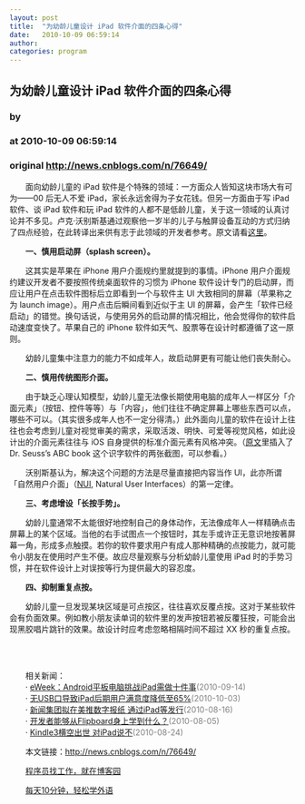 ```yaml
---
layout: post
title:  "为幼龄儿童设计 iPad 软件介面的四条心得"
date:   2010-10-09 06:59:14
author: 
categories: program
---
```


## 为幼龄儿童设计 iPad 软件介面的四条心得
### by 
### at 2010-10-09 06:59:14
### original <http://news.cnblogs.com/n/76649/>

<div>
<p>　　面向幼龄儿童的 iPad 软件是个特殊的领域：一方面众人皆知这块市场大有可为——00 后无人不爱 iPad，家长永远舍得为子女花钱。但另一方面由于写 iPad 软件、谈 iPad 软件和玩 iPad 软件的人都不是低龄儿童，关于这一领域的认真讨论并不多见。卢克·沃别斯基通过观察他一岁半的儿子与触屏设备互动的方式归纳了四点经验，在此转译出来供有志于此领域的开发者参考。原文请看<a href="http://www.lukew.com/ff/entry.asp?1179">这里</a>。</p>
<p><strong>　　一、慎用启动屏（splash screen）。</strong></p>
<p>　　这其实是苹果在 iPhone 用户介面规约里就提到的事情。iPhone 用户介面规约建议开发者不要按照传统桌面软件的习惯为 iPhone 软件设计专门的启动屏，而应让用户在点击软件图标后立即看到一个与软件主 UI 大致相同的屏幕（苹果称之为 launch image）。用户点击后瞬间看到近似于主 UI 的屏幕，会产生「软件已经启动」的错觉。换句话说，与使用另外的启动屏的情况相比，他会觉得你的软件启动速度变快了。苹果自己的 iPhone 软件如天气、股票等在设计时都遵循了这一原则。</p>
<p>　　幼龄儿童集中注意力的能力不如成年人，故启动屏更有可能让他们丧失耐心。</p>
<p><strong>　　二、慎用传统图形介面。</strong></p>
<p>　　由于缺乏心理认知模型，幼龄儿童无法像长期使用电脑的成年人一样区分「介面元素」（按钮、控件等等）与「内容」，他们往往不确定屏幕上哪些东西可以点，哪些不可以。（其实很多成年人也不一定分得清。）此外面向儿童的软件在设计上往往也会考虑到儿童对视觉审美的需求，采取活泼、明快、可爱等视觉风格，如此设计出的介面元素往往与 iOS 自身提供的标准介面元素有风格冲突。（<a href="http://www.lukew.com/ff/entry.asp?1179">原文</a>里插入了 Dr. Seuss’s ABC book 这个识字软件的两张截图，可以参看。）</p>
<p>　　沃别斯基认为，解决这个问题的方法是尽量直接把内容当作 UI，此亦所谓「自然用户介面」（<a href="http://www.lukew.com/ff/entry.asp?770">NUI</a>, Natural User Interfaces）的第一定律。</p>
<p><strong>　　三、考虑增设「长按手势」。</strong></p>
<p>　　幼龄儿童通常不太能很好地控制自己的身体动作，无法像成年人一样精确点击屏幕上的某个区域。当他的右手试图点一个按钮时，其左手或许正无意识地按著屏幕一角，形成多点触摸。若你的软件要求用户有成人那种精确的点按能力，就可能令小朋友在使用时产生不便。故应尽量观察与分析幼龄儿童使用 iPad 时的手势习惯，并在软件设计上对误按等行为提供最大的容忍度。</p>
<p><strong>　　四、抑制重复点按。</strong></p>
<p>　　幼龄儿童一旦发现某块区域是可点按区，往往喜欢反覆点按。这对于某些软件会有负面效果。例如教小朋友读单词的软件里的发声按钮若被反覆狂按，可能会出现黑胶唱片跳针的效果。故设计时应考虑忽略相隔时间不超过 XX 秒的重复点按。</p>
<p> </p>
</div><p><br>　　相关新闻：<br>　　· <a href="http://news.cnblogs.com/n/74251/">eWeek：Android平板电脑挑战iPad需做十件事</a><span style="color:gray">(2010-09-14)</span><br>　　· <a href="http://news.cnblogs.com/n/76277/">无USB口导致iPad后期用户满意度降低至65%</a><span style="color:gray">(2010-10-03)</span><br>　　· <a href="http://news.cnblogs.com/n/70885/">新闻集团拟在美推数字报纸 通过iPad等发行</a><span style="color:gray">(2010-08-16)</span><br>　　· <a href="http://news.cnblogs.com/n/70086/">开发者能够从Flipboard身上学到什么？</a><span style="color:gray">(2010-08-05)</span><br>　　· <a href="http://news.cnblogs.com/n/71877/">Kindle3横空出世 对iPad说不</a><span style="color:gray">(2010-08-24)</span><br></p><p>　　本文链接：<a href="http://news.cnblogs.com/n/76649/">http://news.cnblogs.com/n/76649/</a></p><p>　　<a href="http://job.cnblogs.com">程序员找工作，就在博客园</a></p><p>　　<a href="http://a4.yeshj.com/rd/34138/">每天10分钟，轻松学外语</a></p><img src="http://news.cnblogs.com/news/rssclick.aspx?id=76649" width="1" height="1" alt="">